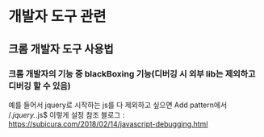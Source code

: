 # 개발자 도구 관련
## 크롬 개발자 도구 사용법
### 크롬 개발자의 기능 중 blackBoxing 기능(디버깅 시 외부 lib는 제외하고 디버깅 할 수 있음)
예를 들어서 jquery로 시작하는 js를 다 제외하고 싶으면 Add pattern에서 /.*jquery.*\.js$ 이렇게 설정
참조 블로그  : https://subicura.com/2018/02/14/javascript-debugging.html
